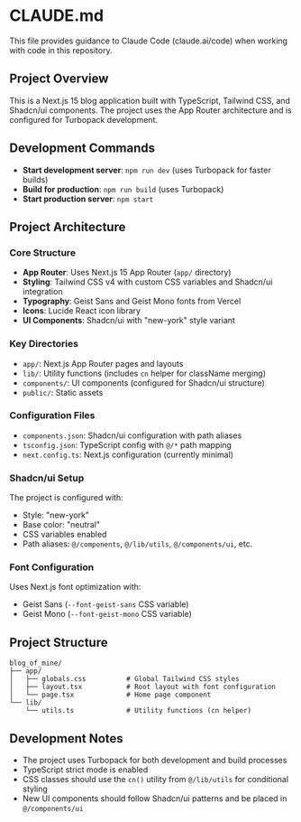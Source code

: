 # CLAUDE.md

This file provides guidance to Claude Code (claude.ai/code) when working with code in this repository.

## Project Overview

This is a Next.js 15 blog application built with TypeScript, Tailwind CSS, and Shadcn/ui components. The project uses the App Router architecture and is configured for Turbopack development.

## Development Commands

- **Start development server**: `npm run dev` (uses Turbopack for faster builds)
- **Build for production**: `npm run build` (uses Turbopack)
- **Start production server**: `npm start`

## Project Architecture

### Core Structure
- **App Router**: Uses Next.js 15 App Router (`app/` directory)
- **Styling**: Tailwind CSS v4 with custom CSS variables and Shadcn/ui integration
- **Typography**: Geist Sans and Geist Mono fonts from Vercel
- **Icons**: Lucide React icon library
- **UI Components**: Shadcn/ui with "new-york" style variant

### Key Directories
- `app/`: Next.js App Router pages and layouts
- `lib/`: Utility functions (includes `cn` helper for className merging)
- `components/`: UI components (configured for Shadcn/ui structure)
- `public/`: Static assets

### Configuration Files
- `components.json`: Shadcn/ui configuration with path aliases
- `tsconfig.json`: TypeScript config with `@/*` path mapping
- `next.config.ts`: Next.js configuration (currently minimal)

### Shadcn/ui Setup
The project is configured with:
- Style: "new-york"
- Base color: "neutral" 
- CSS variables enabled
- Path aliases: `@/components`, `@/lib/utils`, `@/components/ui`, etc.

### Font Configuration
Uses Next.js font optimization with:
- Geist Sans (`--font-geist-sans` CSS variable)
- Geist Mono (`--font-geist-mono` CSS variable)

## Project Structure

```
blog_of_mine/
├── app/
│   ├── globals.css          # Global Tailwind CSS styles
│   ├── layout.tsx           # Root layout with font configuration
│   └── page.tsx             # Home page component
└── lib/
    └── utils.ts             # Utility functions (cn helper)

```

## Development Notes

- The project uses Turbopack for both development and build processes
- TypeScript strict mode is enabled
- CSS classes should use the `cn()` utility from `@/lib/utils` for conditional styling
- New UI components should follow Shadcn/ui patterns and be placed in `@/components/ui`